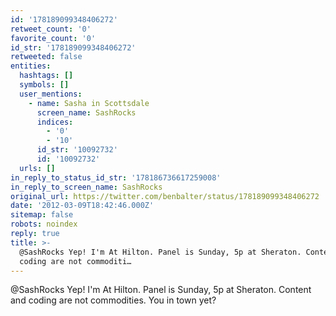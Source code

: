 ```yaml
---
id: '178189099348406272'
retweet_count: '0'
favorite_count: '0'
id_str: '178189099348406272'
retweeted: false
entities:
  hashtags: []
  symbols: []
  user_mentions:
    - name: Sasha in Scottsdale
      screen_name: SashRocks
      indices:
        - '0'
        - '10'
      id_str: '10092732'
      id: '10092732'
  urls: []
in_reply_to_status_id_str: '178186736617259008'
in_reply_to_screen_name: SashRocks
original_url: https://twitter.com/benbalter/status/178189099348406272
date: '2012-03-09T18:42:46.000Z'
sitemap: false
robots: noindex
reply: true
title: >-
  @SashRocks Yep! I'm At Hilton. Panel is Sunday, 5p at Sheraton. Content and
  coding are not commoditi…
---
```


@SashRocks Yep! I'm At Hilton. Panel is Sunday, 5p at Sheraton. Content and coding are not commodities. You in town yet?